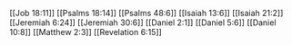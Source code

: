 [[Job 18:11]]
[[Psalms 18:14]]
[[Psalms 48:6]]
[[Isaiah 13:6]]
[[Isaiah 21:2]]
[[Jeremiah 6:24]]
[[Jeremiah 30:6]]
[[Daniel 2:1]]
[[Daniel 5:6]]
[[Daniel 10:8]]
[[Matthew 2:3]]
[[Revelation 6:15]]

